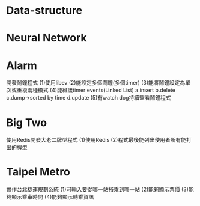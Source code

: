 # Data-structure

# Neural Network 

# Alarm
  開發鬧鐘程式
  (1)使用libev
  (2)能設定多個鬧鐘(多個timer)
  (3)能將鬧鐘設定為單次或重複兩種模式
  (4)能維護timer events(Linked List)
    a.insert
    b.delete
    c.dump->sorted by time
    d.update
  (5)有watch dog持續監看鬧鐘程式
  
# Big Two
 使用Redis開發大老二牌型程式
 (1)使用Redis
 (2)程式最後能列出使用者所有能打出的牌型

# Taipei Metro
  實作台北捷運規劃系統
  (1)可輸入要從哪一站搭乘到哪一站
  (2)能夠顯示票價
  (3)能夠顯示乘車時間
  (4)能夠顯示轉乘資訊
  
